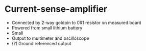 Current-sense-amplifier
=======================
* Connected by 2-way goldpin to 0R1 resistor on measured board
* Powered from small lithium battery
* Small
* Output to multimeter and oscilloscope
* (?) Ground referenced output
